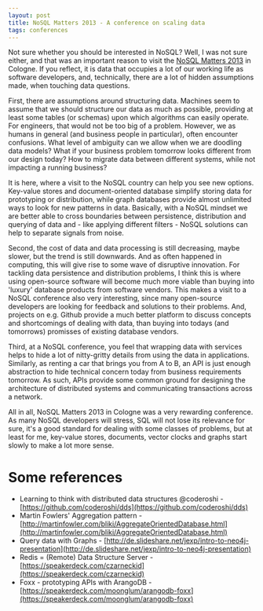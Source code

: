 ```yaml
---
layout: post
title: NoSQL Matters 2013 - A conference on scaling data
tags: conferences
---
```

Not sure whether you should be interested in NoSQL? Well, I was not sure either, and that was an important reason to visit the [NoSQL Matters 2013](http://2013.nosql-matters.org/cgn/) in Cologne. If you reflect, it is data that occupies a lot of our working life as software developers, and, technically, there are a lot of hidden assumptions made, when touching data questions.

First, there are assumptions around structuring data. Machines seem to assume that we should structure our data as much as possible, providing at least some tables (or schemas) upon which algorithms can easily operate. For engineers, that would not be too big of a problem. However, we as humans in general (and business people in particular), often encounter confusions. What level of ambiguity can we allow when we are doodling data models? What if your business problem tomorrow looks different from our design today? How to migrate data between different systems, while not impacting a running business? 

It is here, where a visit to the NoSQL country can help you see new options. Key-value stores and document-oriented database simplify storing data for prototyping or distribution, while graph databases provide almost unlimited ways to look for new patterns in data. Basically, with a NoSQL mindset we are better able to cross boundaries between persistence, distribution and querying of data and - like applying different filters - NoSQL solutions can help to separate signals from noise.

Second, the cost of data and data processing is still decreasing, maybe slower, but the trend is still downwards. And as often happened in computing, this will give rise to some wave of disruptive innovation. For tackling data persistence and distribution problems, I think this is where using open-source software will become much more viable than buying into 'luxury' database products from software vendors. This makes a visit to a NoSQL conference also very interesting, since many open-source developers are looking for feedback and solutions to their problems. And, projects on e.g. Github provide a much better platform to discuss concepts and shortcomings of dealing with data, than buying into todays (and tomorrows) promisses of existing database vendors.

Third, at a NoSQL conference, you feel that wrapping data with services helps to hide a lot of nitty-gritty details from using the data in applications. Similarly, as renting a car that brings you from A to B, an API is just enough abstraction to hide technical concern today from business requirements tomorrow. As such, APIs provide some common ground for designing the architecture of distributed systems and communicating transactions across a network.

All in all, NoSQL Matters 2013 in Cologne was a very rewarding conference. As many NoSQL developers will stress, SQL will not lose its relevance for sure, it's a good standard for dealing with some classes of problems, but at least for me, key-value stores, documents, vector clocks and graphs start slowly to make a lot more sense.

# Some references

* Learning to think with distributed data structures @coderoshi - [https://github.com/coderoshi/dds](https://github.com/coderoshi/dds)
* Martin Fowlers' Aggregation pattern - [http://martinfowler.com/bliki/AggregateOrientedDatabase.html](http://martinfowler.com/bliki/AggregateOrientedDatabase.html)
* Query data with Graphs - [http://de.slideshare.net/jexp/intro-to-neo4j-presentation](http://de.slideshare.net/jexp/intro-to-neo4j-presentation)
* Redis = (Remote) Data Structure Server - [https://speakerdeck.com/czarneckid](https://speakerdeck.com/czarneckid)
* Foxx - prototyping APIs with ArangoDB - [https://speakerdeck.com/moonglum/arangodb-foxx](https://speakerdeck.com/moonglum/arangodb-foxx)

